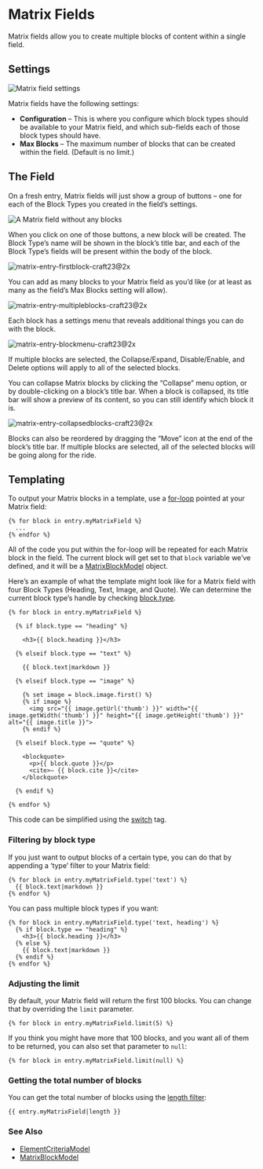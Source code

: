 # Matrix Fields

Matrix fields allow you to create multiple blocks of content within a single field.

## Settings

![Matrix field settings](./images/field-types/matrix/matrix-settings-craft23@2x.png)

Matrix fields have the following settings:

- **Configuration** – This is where you configure which block types should be available to your Matrix field, and which sub-fields each of those block types should have.
- **Max Blocks** – The maximum number of blocks that can be created within the field. (Default is no limit.)

## The Field

On a fresh entry, Matrix fields will just show a group of buttons – one for each of the Block Types you created in the field’s settings.

![A Matrix field without any blocks](./images/field-types/matrix/matrix-entry-fresh-craft23@2x.png)

When you click on one of those buttons, a new block will be created. The Block Type’s name will be shown in the block’s title bar, and each of the Block Type’s fields will be present within the body of the block.

![matrix-entry-firstblock-craft23@2x](./images/field-types/matrix/matrix-entry-firstblock-craft23@2x.png)

You can add as many blocks to your Matrix field as you’d like (or at least as many as the field’s Max Blocks setting will allow).

![matrix-entry-multipleblocks-craft23@2x](./images/field-types/matrix/matrix-entry-multipleblocks-craft23@2x.png)

Each block has a settings menu that reveals additional things you can do with the block.

![matrix-entry-blockmenu-craft23@2x](./images/field-types/matrix/matrix-entry-blockmenu-craft23@2x.png)

If multiple blocks are selected, the Collapse/Expand, Disable/Enable, and Delete options will apply to all of the selected blocks.

You can collapse Matrix blocks by clicking the “Collapse” menu option, or by double-clicking on a block’s title bar. When a block is collapsed, its title bar will show a preview of its content, so you can still identify which block it is.

![matrix-entry-collapsedblocks-craft23@2x](./images/field-types/matrix/matrix-entry-collapsedblocks-craft23@2x.png)

Blocks can also be reordered by dragging the “Move” icon at the end of the block’s title bar. If multiple blocks are selected, all of the selected blocks will be going along for the ride.

## Templating

To output your Matrix blocks in a template, use a [for-loop](https://twig.symfony.com/doc/tags/for.html) pointed at your Matrix field:

```twig
{% for block in entry.myMatrixField %}
  ...
{% endfor %}
```

All of the code you put within the for-loop will be repeated for each Matrix block in the field. The current block will get set to that `block` variable we’ve defined, and it will be a [MatrixBlockModel](templating/matrixblockmodel.md) object.

Here’s an example of what the template might look like for a Matrix field with four Block Types (Heading, Text, Image, and Quote). We can determine the current block type’s handle by checking [block.type](templating/matrixblockmodel.md#type).

```twig
{% for block in entry.myMatrixField %}

  {% if block.type == "heading" %}

    <h3>{{ block.heading }}</h3>

  {% elseif block.type == "text" %}

    {{ block.text|markdown }}

  {% elseif block.type == "image" %}

    {% set image = block.image.first() %}
    {% if image %}
      <img src="{{ image.getUrl('thumb') }}" width="{{ image.getWidth('thumb') }}" height="{{ image.getHeight('thumb') }}" alt="{{ image.title }}">
    {% endif %}

  {% elseif block.type == "quote" %}

    <blockquote>
      <p>{{ block.quote }}</p>
      <cite>– {{ block.cite }}</cite>
    </blockquote>

  {% endif %}

{% endfor %}
```

This code can be simplified using the [switch](templating/switch.md) tag.

### Filtering by block type

If you just want to output blocks of a certain type, you can do that by appending a ‘type’ filter to your Matrix field:

```twig
{% for block in entry.myMatrixField.type('text') %}
  {{ block.text|markdown }}
{% endfor %}
```

You can pass multiple block types if you want:

```twig
{% for block in entry.myMatrixField.type('text, heading') %}
  {% if block.type == "heading" %}
    <h3>{{ block.heading }}</h3>
  {% else %}
    {{ block.text|markdown }}
  {% endif %}
{% endfor %}
```

### Adjusting the limit

By default, your Matrix field will return the first 100 blocks. You can change that by overriding the `limit` parameter.

```twig
{% for block in entry.myMatrixField.limit(5) %}
```

If you think you might have more that 100 blocks, and you want all of them to be returned, you can also set that parameter to `null`:

```twig
{% for block in entry.myMatrixField.limit(null) %}
```

### Getting the total number of blocks

You can get the total number of blocks using the [length filter](https://twig.symfony.com/doc/filters/length.html):

```twig
{{ entry.myMatrixField|length }}
```

### See Also

- [ElementCriteriaModel](templating/elementcriteriamodel.md)
- [MatrixBlockModel](templating/matrixblockmodel.md)
